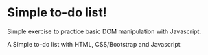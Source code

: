 # Simple to-do list!

Simple exercise to practice basic DOM manipulation with Javascript.

A Simple to-do list with HTML, CSS/Bootstrap and Javascript
